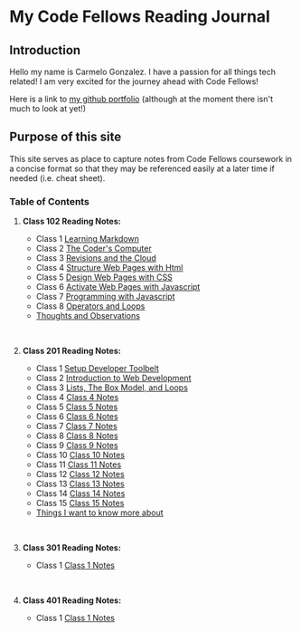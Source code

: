 # My Code Fellows Reading Journal

## Introduction

Hello my name is Carmelo Gonzalez.  I have a passion for all things tech related! I am very excited for the journey ahead with Code Fellows!

Here is a link to [my github portfolio](https://github.com/MelodicXP) (although at the moment there isn't much to look at yet!)

## Purpose of this site

This site serves as place to capture notes from Code Fellows coursework in a concise format so that they may be referenced easily at a later time if needed (i.e. cheat sheet).  

### Table of Contents

1. **Class 102 Reading Notes:**

    * Class 1 [Learning Markdown](102/class1learningmarkdown.md)
    * Class 2 [The Coder's Computer](102/class2thecoderscomputer.md)
    * Class 3 [Revisions and the Cloud](102/class3revisionsandthecloud.md)
    * Class 4 [Structure Web Pages with Html](102/class4structurewebpageswithhtml.md)
    * Class 5 [Design Web Pages with CSS](102/class5designwebpageswithcss.md)
    * Class 6 [Activate Web Pages with Javascript](102/class6activatewebpageswithjavascript.md)
    * Class 7 [Programming with Javascript](102/class7programmingwithjavascript.md)
    * Class 8 [Operators and Loops](102/class8operatorsandloops.md)
    * [Thoughts and Observations](102/thoughts-and-observations.md)

    &nbsp;
2. **Class 201 Reading Notes:**

    * Class 1 [Setup Developer Toolbelt](201/201class1.md)
    * Class 2 [Introduction to Web Development](201/201class2.md)
    * Class 3 [Lists, The Box Model, and Loops](201/201class3.md)
    * Class 4 [Class 4 Notes](201/201class4.md)
    * Class 5 [Class 5 Notes](201/201class5.md)
    * Class 6 [Class 6 Notes](201/201class6.md)
    * Class 7 [Class 7 Notes](201/201class7.md)
    * Class 8 [Class 8 Notes](201/201class8.md)
    * Class 9 [Class 9 Notes](201/201class9.md)
    * Class 10 [Class 10 Notes](201/201class10.md)
    * Class 11 [Class 11 Notes](201/201class11.md)
    * Class 12 [Class 12 Notes](201/201class12.md)
    * Class 13 [Class 13 Notes](201/201class13.md)
    * Class 14 [Class 14 Notes](201/201class14.md)
    * Class 15 [Class 15 Notes](201/201class15.md)
    * [Things I want to know more about](201/things-I-want-to-know-more-about.md)

    &nbsp;
3. **Class 301 Reading Notes:**

    * Class 1 [Class 1 Notes](301/301class1.md)

    &nbsp;
4. **Class 401 Reading Notes:**

    * Class 1 [Class 1 Notes](401/401class1.md)